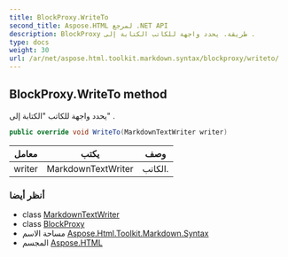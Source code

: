 ```yaml
---
title: BlockProxy.WriteTo
second_title: Aspose.HTML لمرجع .NET API
description: BlockProxy طريقة. يحدد واجهة للكاتب الكتابة إلى .
type: docs
weight: 30
url: /ar/net/aspose.html.toolkit.markdown.syntax/blockproxy/writeto/
---
```

## BlockProxy.WriteTo method

يحدد واجهة للكاتب "الكتابة إلى" .

```csharp
public override void WriteTo(MarkdownTextWriter writer)
```

| معامل | يكتب | وصف |
| --- | --- | --- |
| writer | MarkdownTextWriter | الكاتب. |

### أنظر أيضا

* class [MarkdownTextWriter](../../markdowntextwriter/)
* class [BlockProxy](../)
* مساحة الاسم [Aspose.Html.Toolkit.Markdown.Syntax](../../blockproxy/)
* المجسم [Aspose.HTML](../../../)


